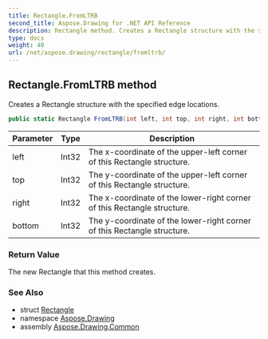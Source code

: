 ```yaml
---
title: Rectangle.FromLTRB
second_title: Aspose.Drawing for .NET API Reference
description: Rectangle method. Creates a Rectangle structure with the specified edge locations
type: docs
weight: 40
url: /net/aspose.drawing/rectangle/fromltrb/
---
```

## Rectangle.FromLTRB method

Creates a Rectangle structure with the specified edge locations.

```csharp
public static Rectangle FromLTRB(int left, int top, int right, int bottom)
```

| Parameter | Type | Description |
| --- | --- | --- |
| left | Int32 | The x-coordinate of the upper-left corner of this Rectangle structure. |
| top | Int32 | The y-coordinate of the upper-left corner of this Rectangle structure. |
| right | Int32 | The x-coordinate of the lower-right corner of this Rectangle structure. |
| bottom | Int32 | The y-coordinate of the lower-right corner of this Rectangle structure. |

### Return Value

The new Rectangle that this method creates.

### See Also

* struct [Rectangle](../)
* namespace [Aspose.Drawing](../../rectangle/)
* assembly [Aspose.Drawing.Common](../../../)



